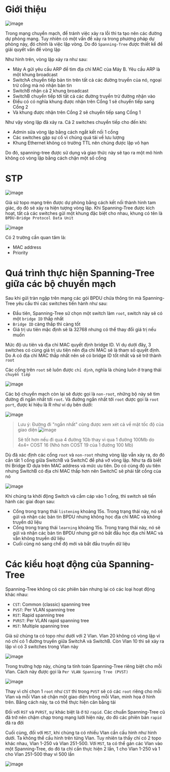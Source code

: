 # Giới thiệu

![image](https://user-images.githubusercontent.com/71936544/138019524-d5be42f9-ce4e-42f2-a568-05bd3108044a.png)

Trong mạng chuyển mạch, để tránh việc xảy ra lỗi thì ta tạo nên các đường dự phòng mạng. Tuy nhiên có một vấn đề xảy ra trong phương pháp dự phòng này, đó chính là việc lặp vòng. Do đó `Spanning-Tree` được thiết kể để giải quyết vấn đề vòng lặp

Như hình trên, vòng lặp xảy ra như sau:
  + Máy A gửi yêu cầu ARP để tìm địa chỉ MAC của Máy B. Yêu cầu ARP là một khung broadcast
  + SwitchA chuyển tiếp bản tin trên tất cả các đường truyền của nó, ngoại trừ cổng mà nó nhận bản tin
  + SwitchB nhận cả 2 khung broadcast
  + SwitchB chuyển tiếp tới tất cả các đường truyền trừ đường nhận vào
  + Điều có có nghĩa khung được nhận trên Cổng 1 sẽ chuyển tiếp sang Cổng 2
  + Và khung được nhận trên Cổng 2 sẽ chuyển tiếp sang Cổng 1

Như vậy vòng lặp đã xảy ra. Cả 2 switches chuyển tiếp cho đến khi:
  + Admin sửa vòng lặp bằng cách ngắt kết nối 1 cổng
  + Các switches gặp sự cố vì chúng quá tải về lưu lượng
  + Khung Ethernet không có trường TTL nên chúng được lặp vô hạn

Do đó, spanning-tree được sử dụng và giao thức này sẽ tạo ra một mô hình không có vòng lặp bằng cách chặn một số cổng

# STP

![image](https://user-images.githubusercontent.com/71936544/138020556-3c5d64d4-f58c-4cf0-aeb6-aa8935f1f716.png)

Giả sử topo mạng trên được dự phòng bằng cách kết nối thành hình tam giác, do đó sẽ xảy ra hiện tượng vòng lặp. Khi Spanning-Tree được kích hoạt, tất cả các switches gửi một khung đặc biệt cho nhau, khung có tên là `BPDU-Bridge Protocol Data Unit`

![image](https://user-images.githubusercontent.com/71936544/138021387-e7cc7614-5e84-4555-88f3-14ae7fb296e7.png)

Có 2 trường cần quan tâm là:
  + MAC address
  + Priority

# Quá trình thực hiện Spanning-Tree giữa các bộ chuyển mạch
Sau khi gửi tràn ngập trên mạng các gói BPDU chứa thông tin mà Spanning-Tree yêu cầu thì các switches tiến hành như sau:
  + Đầu tiên, Spanning-Tree sữ chọn một switch làm `root`, switch này sẽ có một `bridge ID` thấp nhất
  + `Bridge ID` càng thấp thì càng tốt
  + Giá trị ưu tiên mặc định sẽ là 32768 nhưng có thể thay đổi giá trị nếu muốn

Mức độ ưu tiên và địa chỉ MAC quyết định bridge ID. Ví dụ dưới đây, 3 switches có cùng giá trị ưu tiên nên địa chỉ MAC sẽ là tham số quyết định. Do A có địa chỉ MAC thấp nhất nên sẽ có bridge ID tốt nhất và sẽ trở thành `root`

Các cổng trên `root` sẽ luôn được `chỉ định`, nghĩa là chúng luôn ở trạng thái `chuyển tiếp`

![image](https://user-images.githubusercontent.com/71936544/138021782-a1e2027d-aab6-488d-8ae3-f737097ce49d.png)

Các bộ chuyển mạch còn lại sẽ được gọi là `non-root`, những bộ này sẽ tìm đường đi ngắn nhất tới `root`. Và đường ngắn nhất tới `root` được gọi là `root port`, được kí hiệu là R như ví dụ bên dưới:

![image](https://user-images.githubusercontent.com/71936544/138023758-1805a7a3-0a2e-47c9-8034-01d01dadb0b3.png)

> Lưu ý:
> Đường đi "ngắn nhất" cũng được xem xét cả về mặt tốc độ của giao diện
> ![image](https://user-images.githubusercontent.com/71936544/138024072-3c06b6c8-0c33-4960-8e89-fb225687e6a0.png)
> 
> Sẽ tốt hơn nếu đi qua 4 đường 1Gb thay vì qua 1 đường 100Mb do 4x4= COST 16 (Nhỏ hơn COST 19 của 1 đường 100 Mb)


Dù đã xác định các cổng `root` và `non-root` nhưng vòng lặp vẫn xảy ra, do đó cần tắt 1 cổng giữa SwitchB và SwitchC để phá vỡ vòng lặp. Như ta đã biết thì Bridge ID dựa trên MAC address và mức ưu tiên. Do có cùng độ ưu tiên nhưng SwitchB có địa chỉ MAC thấp hơn nên SwitchC sẽ phải tắt cổng của nó

![image](https://user-images.githubusercontent.com/71936544/138024634-cb311386-d9ba-4681-89fe-3ac2ef493425.png)

Khi chúng ta khởi động Switch và cắm cáp vào 1 cổng, thì switch sẽ tiến hành các giai đoạn sau:
  + Cổng trong trạng thái `listening` khoảng 15s. Trong trạng thái này, nó sẽ gửi và nhận các bản tin BPDU nhưng không học địa chỉ MAC và không truyền dữ liệu
  + Cổng trong trạng thái `learning` khoảng 15s. Trong trạng thái này, nó sẽ gửi và nhận các bản tin BPDU nhưng giờ nó bắt đầu học địa chỉ MAC và vẫn không truyền dữ liệu
  + Cuối cùng nó sang chế độ mới và bắt đầu truyền dữ liệu


# Các kiểu hoạt động của Spanning-Tree
Spanning-Tree không có các phiên bản nhưng lại có các loại hoạt động khác nhau:
  + `CST`: Common (classic) spanning tree
  + `PVST`: Per VLAN spanning tree
  + `RST`: Rapid spanning tree
  + `PVRST`: Per VLAN rapid spanning tree
  + `MST`: Multiple spanning tree

Giả sử chúng ta có topo như dưới với 2 Vlan. Vlan 20 không có vòng lặp vì nó chỉ có 1 đường truyền giữa SwitchA và SwitchB. Còn Vlan 10 thì sẽ xảy ra lặp vì có 3 switches trong Vlan này

![image](https://user-images.githubusercontent.com/71936544/138026299-ddaf7976-92e8-4828-9e92-d103fe5d9e4b.png)

Trong trường hợp này, chúng ta tính toán Spanning-Tree riêng biệt cho mỗi Vlan. Cách này được gọi là `Per VLAN Spanning Tree (PVST)`

![image](https://user-images.githubusercontent.com/71936544/138026505-76d54ebb-7b58-4609-a599-7b77f9fd85b6.png)

Thay vì chỉ chọn 1 `root` như `CST` thì trong `PVST` sẽ có các `root` riêng cho mỗi Vlan và mỗi Vlan sẽ chặn một giao diện trông mỗi Vlan, minh họa ở hình trên. Bằng cách này, ta có thể thực hiện cân bằng tải

Đối với `RST` và `PVRST`, sự khác biệt là ở từ `rapid`. Các chuẩn Spanning-Tree cũ đã trở nên chậm chạp trong mạng lưới hiện này, do đó các phiên bản `rapid` đã ra đời

Cuối cùng, đối với `MST`, khi chúng ta có nhiều Vlan cần cấu hình như hình dưới. Ta không thể cấu hình trên từng Vlan. Tuy nhiên ta thấy chỉ có 2 topo khác nhau, Vlan 1-250 và Vlan 251-500. Với `MST`, ta có thể gán các Vlan vào một Spanning-Tree, do đó ta chỉ cần thực hiện 2 lần, 1 cho Vlan 1-250 và 1 cho Vlan 251-500 thay vì 500 lần

![image](https://user-images.githubusercontent.com/71936544/138027039-3cefdf9a-a51a-481e-90ff-aef881f8cc25.png)



